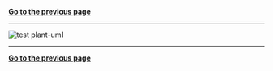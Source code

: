 [**Go to the previous page**](../../../../md/dev_docs/dev_docs.md)

----

![test plant-uml](http://www.plantuml.com/plantuml/proxy?cache=no&src=https://github.com/svlad-90/DLT-Message-Analyzer/tree/master/dltmessageanalyzerplugin/src/log/doc/test.puml)

----

[**Go to the previous page**](../../../../md/dev_docs/dev_docs.md)